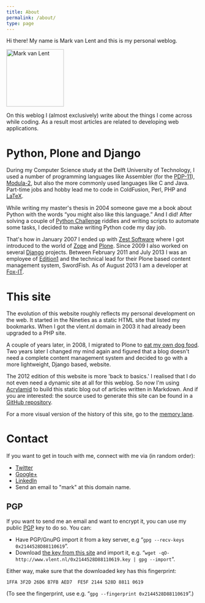 ```yaml
---
title: About
permalink: /about/
type: page
---
```


Hi there! My name is Mark van Lent and this is my personal weblog.

<img class="float-left"
     src="/images/mark-van-lent.png"
     width="150px" height="150px"
     alt="Mark van Lent"
     title="Mark van Lent" />

On this weblog I (almost exclusively) write about the things I come
across while coding. As a result most articles are related to
developing web applications.

# Python, Plone and Django

During my Computer Science study at the Delft University of
Technology, I used a number of programming languages like Assembler
(for the [PDP-11](https://en.wikipedia.org/wiki/PDP-11)),
[Modula-2](https://en.wikipedia.org/wiki/Modula-2), but also the more
commonly used languages like C and Java. Part-time jobs and hobby lead
me to code in ColdFusion, Perl, PHP and
[LaTeX](http://www.latex-project.org/).

While writing my master's thesis in 2004 someone gave me a book about
Python with the words “you might also like this language.” And I did!
After solving a couple of
[Python Challenge](http://www.pythonchallenge.com/) riddles and
writing scripts to automate some tasks, I decided to make writing
Python code my day job.

That's how in January 2007 I ended up with
[Zest Software](http://zestsoftware.nl/) where I got introduced to the
world of [Zope](http://zope.org/) and
[Plone](http://plone.org/). Since 2009 I also worked on several
[Django](https://www.djangoproject.com/) projects. Between February
2011 and July 2013 I was an employee of
[Edition1](http://www.edition1.nl/) and the technical lead for their
Plone based content management system, SwordFish. As of August 2013 I
am a developer at [Fox-IT](https://www.fox-it.com/nl/).

# This site

The evolution of this website roughly reflects my personal development
on the web. It started in the Nineties as a static HTML site that
listed my bookmarks. When I got the vlent.nl domain in 2003 it had
already been upgraded to a PHP site.

A couple of years later, in 2008, I migrated to Plone to
[eat my own dog food](http://en.wikipedia.org/wiki/Eating_your_own_dog_food). Two
years later I changed my mind again and figured that a blog doesn't
need a complete content management system and decided to go with a
more lightweight, Django based, website.

The 2012 edition of this website is more 'back to basics.' I realised
that I do not even need a dynamic site at all for this weblog. So now
I'm using [Acrylamid](http://posativ.org/acrylamid/) to build this
static blog out of articles written in Markdown. And if you are
interested: the source used to generate this site can be found in a
[GitHub repository](https://github.com/markvl/www.vlent.nl).

For a more visual version of the history of this site, go to the
[memory lane](/memory-lane).

# Contact

If you want to get in touch with me, connect with me via (in random
order):

<ul class="no-bullets">
  <li data-icon="&#xe001;"> <a href="http://twitter.com/mvlent">Twitter</a></li>
  <li data-icon="&#xe002;"> <a href="https://plus.google.com/110070627222617391002">Google+</a></li>
  <li data-icon="&#xe003;"> <a href="http://nl.linkedin.com/in/markvanlent">LinkedIn</a></li>
  <li data-icon="&#xe006;"> Send an email to "mark" at this domain name.</li>
</ul>

## PGP

If you want to send me an email and want to encrypt it, you can use my
public [PGP](http://en.wikipedia.org/wiki/Pretty_Good_Privacy) key to
do so. You can:

   * Have PGP/GnuPG import it from a key server, e.g “`gpg --recv-keys
     0x2144528D88110619`”.
   * Download [the key from this site](/0x2144528D88110619.key) and import it,
     e.g. “`wget -qO- http://www.vlent.nl/0x2144528D88110619.key | gpg --import`“.

Either way, make sure that the downloaded key has this fingerprint:

    1FFA 3F2D 26D6 B7FB AED7  FE5F 2144 528D 8811 0619

(To see the fingerprint, use e.g. “`gpg --fingerprint
0x2144528D88110619`”.)
